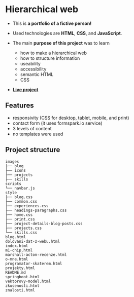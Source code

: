 # Hierarchical web

- This is **a portfolio of a fictive person!**
- Used technologies are **HTML**, **CSS**, and **JavaScript**.
- The main **purpose of this project** was to learn
  - how to make a hierarchical web
  - how to structure information
  - useability
  - accessibility
  - semantic HTML
  - CSS

- **[Live project](https://bizwu.fit.cvut.cz/B202/babakjan-sem/index.html)**

## Features

- responsivity (CSS for desktop, tablet, mobile, and print)
- contact form (it uses formspark.io service)
- 3 levels of content
- no templates were used

## Project structure

```
images
├── blog
├── icons
├── projects
├── skills
scripts
└── navbar.js
style
├── blog.css
├── common.css
├── experiences.css
├── headings-paragraphs.css
├── home.css
├── print.css
├── project-details-blog-posts.css
├── projects.css
└── skills.css
blog.html
dolovani-dat-z-webu.html
index.html
m1-chip.html
marshall-acton-recenze.html
o-mne.html
programator-skaterem.html
projekty.html
README.md
springboot.html
vektorovy-model.html
zkusenosti.html
znalosti.html
```
